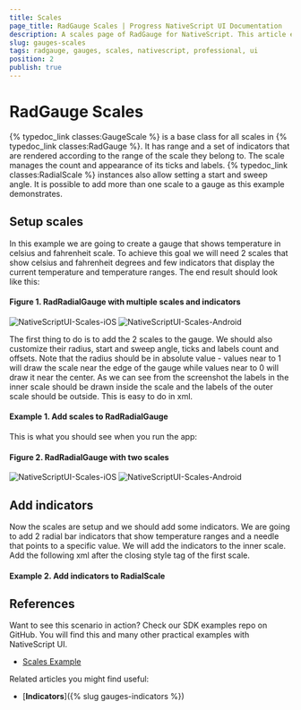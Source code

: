 ```yaml
---
title: Scales
page_title: RadGauge Scales | Progress NativeScript UI Documentation
description: A scales page of RadGauge for NativeScript. This article explains how to use GaugeScale objects in RadGauge.
slug: gauges-scales
tags: radgauge, gauges, scales, nativescript, professional, ui
position: 2
publish: true
---
```


# RadGauge Scales

{% typedoc_link classes:GaugeScale %} is a base class for all scales in {% typedoc_link classes:RadGauge %}. It has range and a set of indicators that are rendered according to the range of the scale they belong to. The scale manages the count and appearance of its ticks and labels. {% typedoc_link classes:RadialScale %} instances also allow setting a start and sweep angle. It is possible to add more than one scale to a gauge as this example demonstrates.

## Setup scales

In this example we are going to create a gauge that shows temperature in celsius and fahrenheit scale. To achieve this goal we will need 2 scales that show celsius and fahrenheit degrees and few indicators that display the current temperature and temperature ranges. The end result should look like this:

#### Figure 1. RadRadialGauge with multiple scales and indicators
![NativeScriptUI-Scales-iOS](../../img/ns_ui/gauges-scales1-ios.png "RadRadialGauge with two scales and indicators in iOS") ![NativeScriptUI-Scales-Android](../../img/ns_ui/gauges-scales1-android.png "RadRadialGauge with two scales and indicators in Android")

The first thing to do is to add the 2 scales to the gauge. We should also customize their radius, start and sweep angle, ticks and labels count and offsets. Note that the radius should be in absolute value - values near to 1 will draw the scale near the edge of the gauge while values near to 0 will draw it near the center. As we can see from the screenshot the labels in the inner scale should be drawn inside the scale and the labels of the outer scale should be outside. This is easy to do in xml.

#### Example 1. Add scales to RadRadialGauge
<snippet id='gauges-scales-add-scales' />

This is what you should see when you run the app:

#### Figure 2. RadRadialGauge with two scales
![NativeScriptUI-Scales-iOS](../../img/ns_ui/gauges-scales2-ios.png "RadRadialGauge with two scales in iOS") ![NativeScriptUI-Scales-Android](../../img/ns_ui/gauges-scales2-android.png "RadRadialGauge with two scales in Android")

## Add indicators

Now the scales are setup and we should add some indicators. We are going to add 2 radial bar indicators that show temperature ranges and a needle that points to a specific value. We will add the indicators to the inner scale. Add the following xml after the closing style tag of the first scale.

#### Example 2. Add indicators to RadialScale
<snippet id='gauges-scales-add-indicators' />

## References
Want to see this scenario in action?
Check our SDK examples repo on GitHub. You will find this and many other practical examples with NativeScript UI.

* [Scales Example](https://github.com/NativeScript/nativescript-ui-samples/tree/master/gauge/app/examples/scales)

Related articles you might find useful:

* [**Indicators**]({% slug gauges-indicators %})
